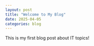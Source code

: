 ```yaml
---
layout: post
title: "Welcome to My Blog"
date: 2025-04-05
categories: blog
---
```


This is my first blog post about IT topics!